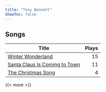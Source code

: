 ```yaml
---
title: "Tony Bennett"
ShowToc: false
---
```


## Songs
Title | Plays 
----- | -----: 
[Winter Wonderland](/songs/winter-wonderland) | 15
[Santa Claus Is Coming to Town](/songs/santa-claus-is-coming-to-town) | 11
[The Christmas Song](/songs/the-christmas-song) | 4

{{< more >}}